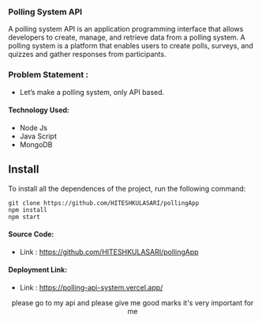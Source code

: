### Polling System API

A polling system API is an application programming interface that allows developers to create, manage, and retrieve data from a polling system. A polling system is a platform that enables users to create polls, surveys, and quizzes and gather responses from participants.

### Problem Statement : 
 - Let’s make a polling system, only API based.
 
#### Technology Used:
 - Node Js
 - Java Script
 - MongoDB
 

 ## Install

To install all the dependences of the project, run the following command:

    git clone https://github.com/HITESHKULASARI/pollingApp
    npm install
    npm start


#### Source Code:
 - Link : https://github.com/HITESHKULASARI/pollingApp


#### Deployment Link:
 - Link : https://polling-api-system.vercel.app/



<p align="center">
  please go to my api and please give me good marks it's very important for me
  
</p>





